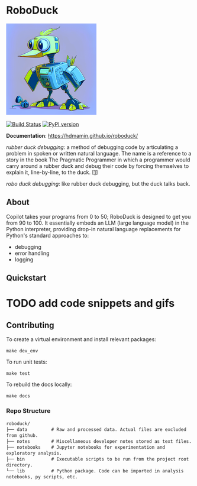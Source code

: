 # RoboDuck
![roboduck logo](data/images/roboduck_blue_small.png)

[![Build Status](https://github.com/hdmamin/roboduck/actions/workflows/main.yml/badge.svg)](https://github.com/hdmamin/roboduck/actions/workflows/main.yml)
[![PyPI version](https://badge.fury.io/py/roboduck.svg)](https://badge.fury.io/py/roboduck)

**Documentation**: https://hdmamin.github.io/roboduck/

*rubber duck debugging*: a method of debugging code by articulating a problem in spoken or written natural language. The name is a reference to a story in the book The Pragmatic Programmer in which a programmer would carry around a rubber duck and debug their code by forcing themselves to explain it, line-by-line, to the duck. [[1](https://en.wikipedia.org/wiki/Rubber_duck_debugging)]

*robo duck debugging*: like rubber duck debugging, but the duck talks back.

## About

Copilot takes your programs from 0 to 50; RoboDuck is designed to get you from 90 to 100. It essentially embeds an LLM (large language model) in the Python interpreter, providing drop-in natural language replacements for Python's standard approaches to:
- debugging  
- error handling  
- logging  

## Quickstart

# TODO add code snippets and gifs

## Contributing

To create a virtual environment and install relevant packages:
```
make dev_env
```

To run unit tests:
```
make test
```

To rebuild the docs locally:
```
make docs
```

### Repo Structure
```
roboduck/
├── data         # Raw and processed data. Actual files are excluded from github.
├── notes        # Miscellaneous developer notes stored as text files.
├── notebooks    # Jupyter notebooks for experimentation and exploratory analysis.
├── bin          # Executable scripts to be run from the project root directory.
└── lib          # Python package. Code can be imported in analysis notebooks, py scripts, etc.
```
